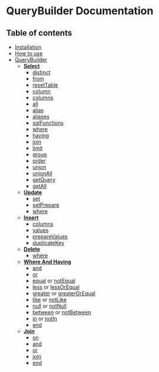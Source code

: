 # QueryBuilder Documentation

## Table of contents

* [Installation](/QueryBuilder.md#installation)
* [How to use](/QueryBuilder.md#how-to-use)
* [QueryBuilder](/docs/QueryBuilder.md#querybuilder-class)
   * [**Select**](/docs/Select.md#select-class)
     * [distinct](/docs/Select.md#distinct)
     * [from](/docs/Select.md#from)
     * [resetTable](/docs/Select.md#resetTable)
     * [column](/docs/Select.md#column)
     * [columns](/docs/Select.md#columns)
     * [all](/docs/Select.md#all)
     * [alias](/docs/Select.md#alias)
     * [aliases](/docs/Select.md#aliases)
     * [sqlFunctions](/docs/Select.md#sqlFunctions)
     * [where](/docs/Select.md#where)
     * [having](/docs/Select.md#having)
     * [join](/docs/Select.md#join)
     * [limit](/docs/Select.md#limit)
     * [group](/docs/Select.md#group)
     * [order](/docs/Select.md#order)
     * [union](/docs/Select.md#union)
     * [unionAll](/docs/Select.md#unionAll)
     * [getQuery](/docs/QueryBuilder.md#getquery)
     * [getAll](/docs/QueryBuilder.md#getall)
   * [**Update**](/docs/Update.md#update-class)
     * [set](/docs/Update.md#set)
     * [setPrepare](/docs/Update.md#setprepare)
     * [where](/docs/Update.md#where)
   * [**Insert**](/docs/Insert.md#insert-class)
     * [columns](/docs/Insert.md#columns)
     * [values](/docs/Insert.md#values)
     * [prepareValues](/docs/Insert.md#preparevalues)
     * [duplicateKey](/docs/Insert.md#duplicatekey)
   * [**Delete**](/docs/Delete.md#delete-class)
     * [where](/docs/Delete.md#where)
   * [**Where And Having**](/docs/Where%20And%20Having.md#where-and-having-class)
     * [and](/docs/Where%20And%20Having.md#and)
     * [or](/docs/Where%20And%20Having.md#or)
     * [equal](/docs/Where%20And%20Having.md#equal) or [notEqual](/docs/Where%20And%20Having.md#equal)
     * [less](/docs/Where%20And%20Having.md#less) or [lessOrEqual](/docs/Where%20And%20Having.md#less)
     * [greater](/docs/Where%20And%20Having.md#greater) or [greaterOrEqual](/docs/Where%20And%20Having.md#greater)
     * [like](/docs/Where%20And%20Having.md#like) or [notLike](/docs/Where%20And%20Having.md#like)
     * [null](/docs/Where%20And%20Having.md#null) or [notNull](/docs/Where%20And%20Having.md#null)
     * [between](/docs/Where%20And%20Having.md#between) or [notBetween](/docs/Where%20And%20Having.md#between)
     * [in](/docs/Where%20And%20Having.md#in) or [notIn](/docs/Where%20And%20Having.md#in)
     * [end](/docs/Where%20And%20Having.md#end)
   * [**Join**](/docs/Join.md#join-class)
     * [on](/docs/Join.md#on)
     * [and](/docs/Join.md#and)
     * [or](/docs/Join.md#or)
     * [join](/docs/Join.md#join)
     * [end](/docs/Join.md#end)
